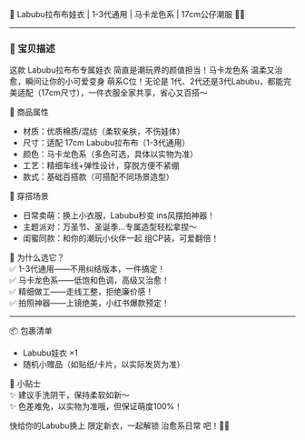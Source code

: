 🍬 Labubu拉布布娃衣 | 1-3代通用 | 马卡龙色系 | 17cm公仔潮服 🧸✨  

---  

### 💖 宝贝描述  

这款 Labubu拉布布专属娃衣 简直是潮玩界的颜值担当！马卡龙色系 温柔又治愈，瞬间让你的小可爱变身 萌系C位！无论是 1代、2代还是3代Labubu，都能完美适配（17cm尺寸），一件衣服全家共享，省心又百搭～  

🌈 商品属性  
- 材质：优质棉质/混纺（柔软亲肤，不伤娃体）  
- 尺寸：适配 17cm Labubu拉布布（1-3代通用）  
- 颜色：马卡龙色系（多色可选，具体以实物为准）  
- 工艺：精细车线+弹性设计，穿脱方便不紧绷  
- 款式：基础百搭款（可搭配不同场景造型）  

🎀 穿搭场景  
- 日常卖萌：换上小衣服，Labubu秒变 ins风摆拍神器！  
- 主题派对：万圣节、圣诞季…专属造型轻松拿捏～  
- 闺蜜同款：和你的潮玩小伙伴一起 组CP装，可爱翻倍！  

🌟 为什么选它？  
✅ 1-3代通用——不用纠结版本，一件搞定！  
✅ 马卡龙色系——低饱和色调，高级又治愈！  
✅ 精细做工——走线工整，拒绝廉价感！  
✅ 拍照神器——上镜绝美，小红书爆款预定！  

---  

📦 包裹清单  
- Labubu娃衣 ×1  
- 随机小赠品（如贴纸/卡片，以实际发货为准）  

💝 小贴士  
✨ 建议手洗阴干，保持柔软如新～  
✨ 色差难免，以实物为准哦，但保证萌度100%！  

快给你的Labubu换上 限定新衣，一起解锁 治愈系日常 吧！🛒💨  